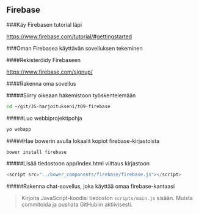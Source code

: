 ## Firebase

###Käy Firebasen tutorial läpi

https://www.firebase.com/tutorial/#gettingstarted

###Oman Firebasea käyttävän sovelluksen tekeminen

####Rekisteröidy Firebaseen

https://www.firebase.com/signup/

####Rakenna oma sovellus

#####Siirry oikeaan hakemistoon työskentelemään

```sh
cd ~/git/JS-harjoitukseni/t09-firebase
```

#####Luo webbiprojektipohja

```sh
yo webapp
```

#####Hae bowerin avulla lokaalit kopiot firebase-kirjastoista

```sh
bower install firebase
```

#####Lisää tiedostoon app/index.html viittaus kirjastoon
```js
<script src="../bower_components/firebase/firebase.js"></script>
```

#####Rakenna chat-sovellus, joka käyttää omaa firebase-kantaasi

>Kirjoita JavaScript-koodisi tiedoston `scripts/main.js` sisään.
>Muista commitoida ja pushata GitHubiin aktiivisesti.

